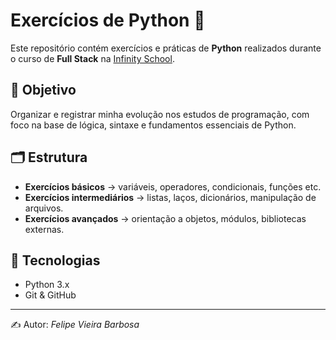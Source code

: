 # Exercícios de Python 🐍

Este repositório contém exercícios e práticas de **Python** realizados durante o curso de **Full Stack** na [Infinity School](https://infinityschool.com.br/).

## 📌 Objetivo
Organizar e registrar minha evolução nos estudos de programação, com foco na base de lógica, sintaxe e fundamentos essenciais de Python.

## 🗂 Estrutura
- **Exercícios básicos** → variáveis, operadores, condicionais, funções etc.  
- **Exercícios intermediários** → listas, laços, dicionários, manipulação de arquivos.  
- **Exercícios avançados** → orientação a objetos, módulos, bibliotecas externas.  

## 🚀 Tecnologias
- Python 3.x  
- Git & GitHub  

---
✍️ Autor: *Felipe Vieira Barbosa*
